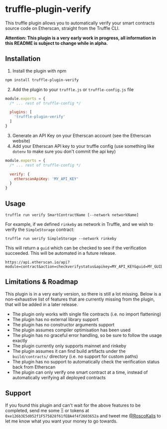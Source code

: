# truffle-plugin-verify

This truffle plugin allows you to automatically verify your smart contracts source code on Etherscan, straight from the Truffle CLI.

**Attention: This plugin is a very early work in progress, all information in this README is subject to change while in alpha.**

## Installation
1. Install the plugin with npm
```sh
npm install truffle-plugin-verify
```
2. Add the plugin to your `truffle.js` or `truffle-config.js` file
```js
module.exports = {
  /* ... rest of truffle-config */

  plugins: [
    'truffle-plugin-verify'
  ]
}
```
3. Generate an API Key on your Etherscan account (see the Etherscan website)
4. Add your Etherscan API key to your truffle config (use something like `dotenv` to make sure you don't commit the api key)
```js
module.exports = {
  /* ... rest of truffle-config */

  verify: {
    etherscanApiKey: 'MY_API_KEY'
  }
}
```

## Usage
```
truffle run verify SmartContractName [--network networkName]
```

For example, if we defined `rinkeby` as network in Truffle, and we wish to verify the `SimpleStorage` contract:

```
truffle run verify SimpleStorage --network rinkeby
```

This will return a `guid` which can be checked to see if the verification succeeded. This will be automated in a future release.

```
https://api.etherscan.io/api?module=contract&action=checkverifystatus&apikey=MY_API_KEY&guid=MY_GUID
```

## Limitations & Roadmap
This plugin is in a very early version, so there is still a lot missing. Below is a non-exhaustive list of features that are currently missing from the plugin, that will be added in a later release.

* The plugin only works with single file contracts (i.e. no import flattening)
* The plugin has no external library support
* The plugin has no constructor arguments support
* The plugin assumes compiler optimisation has been used
* The plugin has no graceful error handling, so be sure to follow the usage exactly
* The plugin currently only supports mainnet and rinkeby
* The plugin assumes it can find build artifacts under the `build/contracts/` directory (i.e. no support for custom paths)
* The plugin has no support to automatically check the verification status back from Etherscan
* The plugin can only verify one smart contract at a time, instead of automatically verifying all deployed contracts

## Support
If you found this plugin and can't wait for the above features to be completed, send me some Ξ or tokens at `0xe126b3E5d052f1F575828f61fEBA4f4f2603652a` and tweet me [@RoscoKalis](https://twitter.com/RoscoKalis) to let me know what you want your money to go towards.

